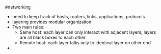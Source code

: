 #networking 
- need to keep track of hosts, routers, links, applications, protocols
- layering provides modular organization
- Two main rules:
	- Same host: each layer can only interact with adjacent layers; layers are all black boxes to each other
	- Remote host: each layer talks only to identical layer on other end
- 
